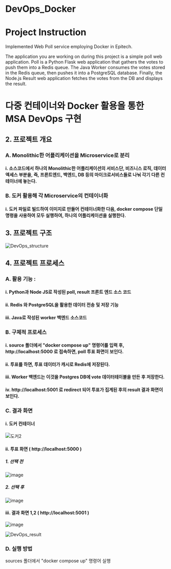 # DevOps_Docker

# Project Instruction
Implemented Web Poll service employing Docker in Epitech.

The application you are working on during this project is a simple poll web application. Poll is a Python Flask
web application that gathers the votes to push them into a Redis queue. The Java Worker consumes the
votes stored in the Redis queue, then pushes it into a PostgreSQL database. Finally, the Node.js Result web
application fetches the votes from the DB and displays the result.


# 다중 컨테이너와 Docker 활용을 통한 MSA DevOps 구현
## 2. 프로젝트 개요
### A.	Monolithic한 어플리케이션을 Microservice로 분리
#### i.	소스코드에서 하나의 Monolithic한 어플리케이션의 서비스단, 비즈니스 로직, 데이터 엑세스 부분을, 즉, 프론트엔드, 백엔드, DB 등의 마이크로서비스들로 나눠 각기 다른 컨테이너에 놓는다.
### B.	도커 활용해 각 Microservice의 컨테이너화
#### i.	도커 파일로 빌드하여 이미지로 만들어 컨테이너화한 다음, docker compose 단일 명령을 사용하여 모두 실행하여, 하나의 어플리케이션을 실행한다.
## 3. 프로젝트 구조
![DevOps_structure](https://user-images.githubusercontent.com/52997401/86203711-9fe57d00-bba0-11ea-99a5-8e1a9546814f.png)
## 4.	프로젝트 프로세스
### A.	활용 기능 : 
#### i.	Python과 Node JS로 작성된 poll, result 프론트 엔드 소스 코드
#### ii.	Redis 와 PostgreSQL을 활용한 데이터 전송 및 저장 기능
#### iii.	Java로 작성된 worker 백엔드 소스코드
### B.	구체적 프로세스
#### i.	source 폴더에서 "docker compose up" 명령어를 입력 후, http://localhost:5000  로 접속하면, poll 투표 화면이 보인다.
#### ii.	투표를 하면, 투표 데이터가 캐시로 Redis에 저장된다.
#### iii.	Worker 백엔드는 이것을 Postgres DB에 vote 데이터테이블을 만든 후 저장한다. 
#### iv.	http://localhost:5001 로 redirect 되어 투표가 집계된 후의 result 결과 화면이 보인다.

### C. 결과 화면
#### i. 도커 컨테이너
![도커2](https://user-images.githubusercontent.com/52997401/134833719-db763a3c-9366-4592-bb92-7b7da3c5cc60.png)

#### ii. 투표 화면 ( http://localhost:5000 ) 
##### 1. 선택 전
![image](https://user-images.githubusercontent.com/52997401/131967470-b5ad2bea-98fb-4c38-bc2e-9c814f0bc802.png)
##### 2. 선택 후
![image](https://user-images.githubusercontent.com/52997401/131967503-9e8da17d-7ed2-4956-ac8f-b067f0023ebe.png)
#### iii. 결과 화면 1,2 ( http://localhost:5001 )
![image](https://user-images.githubusercontent.com/52997401/134813480-cac69293-4acc-46db-918d-19e012de4df5.png)

![DevOps_result](https://user-images.githubusercontent.com/52997401/86203389-d79ff500-bb9f-11ea-8962-a5c42e433790.png)

### D. 실행 방법
sources 폴더에서 "docker compose up"  명령어 실행

